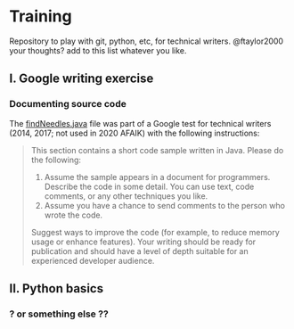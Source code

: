 # Training
Repository to play with git, python, etc, for technical writers. 
@ftaylor2000 your thoughts? add to this list whatever you like. 

## I. Google writing exercise
### Documenting source code
The [findNeedles.java](findNeedles.java) file was part of a Google test for technical writers (2014, 2017; not used in 2020 AFAIK) with the following instructions:

> This section contains a short code sample written in Java. Please do the following:
> 1. Assume the sample appears in a document for programmers. Describe the code in some detail.
> You can use text, code comments, or any other techniques you like.
> 2. Assume you have a chance to send comments to the person who wrote the code.
> 
> Suggest ways to improve the code (for example, to reduce memory usage or enhance features).
> Your writing should be ready for publication and should have a level of depth suitable for an
> experienced developer audience.

## II. Python basics
### ? or something else ??
